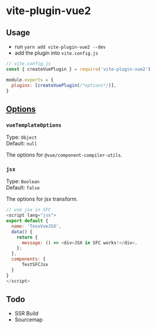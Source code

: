 # vite-plugin-vue2

## Usage

- run `yarn add vite-plugin-vue2 --dev`
- add the plugin into `vite.config.js`
``` js
// vite.config.js
const { createVuePlugin } = require('vite-plugin-vue2')

module.exports = {
  plugins: [createVuePlugin(/*options*/)],
}
```

## [Options](https://github.com/underfin/vite-plugin-vue2/blob/master/src/index.ts#L26)

### `vueTemplateOptions`

Type: `Object`<br>
Default: `null`

The options for `@vue/component-compiler-utils`.

### `jsx`

Type: `Boolean`<br>
Default: `false`

The options for jsx transform.

``` js
// use jsx in SFC
<script lang="jsx">
export default {
  name: 'TesxVueJSX',
  data() {
    return {
      message: () => <div>JSX in SFC works!</div>,
    };
  },
  components: {
      TestSFCJsx
  }
}
</script>
```

## Todo

- SSR Build
- Sourcemap